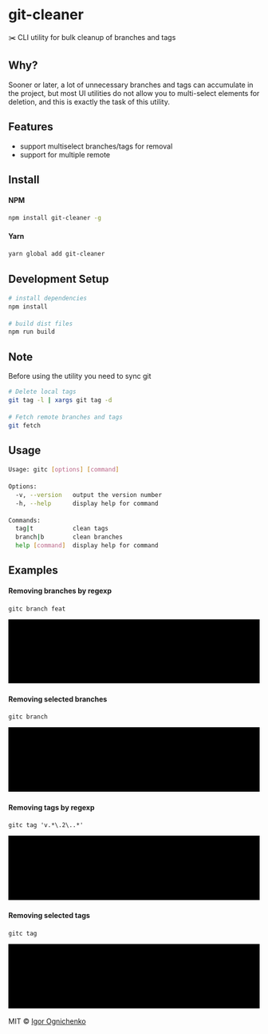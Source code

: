 # git-cleaner

:scissors: CLI utility for bulk cleanup of branches and tags

## Why?

Sooner or later, a lot of unnecessary branches and tags can accumulate
in the project, but most UI utilities do not allow you to multi-select
elements for deletion, and this is exactly the task of this utility.

## Features

- support multiselect branches/tags for removal
- support for multiple remote

## Install

#### NPM

```bash
npm install git-cleaner -g
```

#### Yarn

```bash
yarn global add git-cleaner
```

## Development Setup

```bash
# install dependencies
npm install

# build dist files
npm run build
```

## Note

Before using the utility you need to sync git

```bash
# Delete local tags
git tag -l | xargs git tag -d

# Fetch remote branches and tags
git fetch
```

## Usage

```bash
Usage: gitc [options] [command]

Options:
  -v, --version   output the version number
  -h, --help      display help for command

Commands:
  tag|t           clean tags
  branch|b        clean branches
  help [command]  display help for command
```

## Examples

#### Removing branches by regexp

```shell script
gitc branch feat
```

<img src="https://github.com/RobinCK/git-cleaner/raw/master/assets/gitc_branch_regexp.gif" />

#### Removing selected branches

```shell script
gitc branch
```

<img src="https://github.com/RobinCK/git-cleaner/raw/master/assets/gitc_branch_select.gif" />

#### Removing tags by regexp

```shell script
gitc tag 'v.*\.2\..*'
```

<img src="https://github.com/RobinCK/git-cleaner/raw/master/assets/gitc_tag_regexp.gif" />

#### Removing selected tags

```shell script
gitc tag
```

<img src="https://github.com/RobinCK/git-cleaner/raw/master/assets/gitc_tag_select.gif" />

MIT © [Igor Ognichenko](https://github.com/RobinCK)
